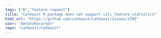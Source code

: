 ```yaml
---
tags: ["R","feature-request"]
title: "Catboost R package does not support calc_feature_statistics"
html_url: "https://github.com/catboost/catboost/issues/1395"
user: "benshahararnon"
repo: "catboost/catboost"
---
```


